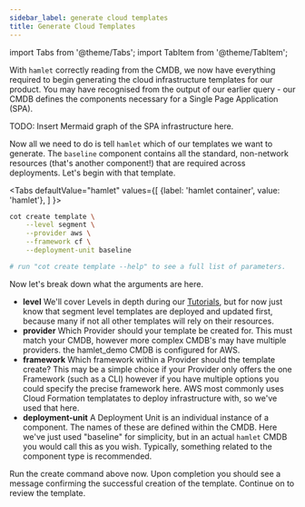 ```yaml
---
sidebar_label: generate cloud templates
title: Generate Cloud Templates
---
```

import Tabs from '@theme/Tabs';
import TabItem from '@theme/TabItem';

With `hamlet` correctly reading from the CMDB, we now have everything required to begin generating the cloud infrastructure templates for our product. You may have recognised from the output of our earlier query - our CMDB defines the components necessary for a Single Page Application (SPA). 

TODO: Insert Mermaid graph of the SPA infrastructure here.

Now all we need to do is tell `hamlet` which of our templates we want to generate. The `baseline` component contains all the standard, non-network resources (that's another component!) that are required across deployments. Let's begin with that template.

<Tabs
    defaultValue="hamlet"
    values={[
        {label: 'hamlet container', value: 'hamlet'},
    ]
}>
<TabItem value='hamlet'>

```bash
cot create template \
    --level segment \
    --provider aws \
    --framework cf \
    --deployment-unit baseline

# run "cot create template --help" to see a full list of parameters.
```

</TabItem>
</Tabs>

Now let's break down what the arguments are here.

- **level** We'll cover Levels in depth during our [Tutorials]('../tutorials/overview'), but for now just know that segment level templates are deployed and updated first, because many if not all other templates will rely on their resources.
- **provider** Which Provider should your template be created for. This must match your CMDB, however more complex CMDB's may have multiple providers. the hamlet_demo CMDB is configured for AWS.
- **framework** Which framework within a Provider should the template create? This may be a simple choice if your Provider only offers the one Framework (such as a CLI) however if you have multiple options you could specify the precise framework here. AWS most commonly uses Cloud Formation templatates to deploy infrastructure with, so we've used that here.
- **deployment-unit** A Deployment Unit is an individual instance of a component. The names of these are defined within the CMDB. Here we've just used "baseline" for simplicity, but in an actual `hamlet` CMDB you would call this as you wish. Typically, something related to the component type is recommended.

Run the create command above now. Upon completion you should see a message confirming the successful creation of the template. Continue on to review the template.
